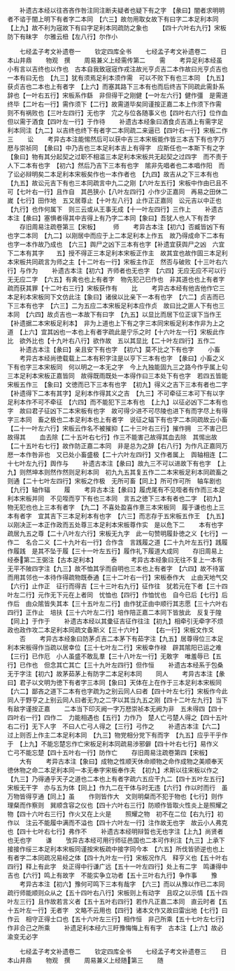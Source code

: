<!-- { "loadSidebar": true } -->
　　补遗古本经以往吝吝作咎注同注断夫疑者也疑下有之字　【彖曰】闇者求明明者不谘于闇上明下有者字二本同　【六三】故勿用取女故下有曰字二本足利本同【上九】故不利为宼故下有曰字足利本同疏防之象也
　　【四十六叶右九行】宋板防下有昧字　尔雅云杻【左八行】尔作小

　　七经孟子考文补遗卷一
　　钦定四库全书
　　七经孟子考文补遗卷二
　　日本山井鼎
　　物观　撰
　　周易兼义上经需传第二
　　需
　　考异足利本经虽小有言以吉终也以作也　古本自我致宼宼作戎注故光亨贞吉二本作故曰光亨贞吉也一本有曰无也　【九三】犹有须焉足利本须作需　可以不败下有也三本同　【九五】获贞吉也二本也上有者字　【上六】而塞其路下三本有也而后终吉下同疏此需卦系辞也【一叶右五行】宋板系作繇　非但得干之刚健【一叶左六行】健作彊　是需道终毕【二叶右一行】需作须下【二行】故需道毕矣同谨按正嘉二本上作须下作需　则不有祸败也【三叶左四行】无也字　宂之与位各随事义也【四叶右六行】位作血　但以需于酒食【四叶左一行】于作待
　　补遗古本经象曰酒食贞吉酒上有需字足利本同注【九二】以吉终也终下有者字二本同疏二来逼已【四叶右一行】宋板二作三
　　讼
　　考异古本注能惕然后可以获中吉三本宋板能作皆三本吉下有也字万厯与崇祯同　【彖曰】中乃吉也三本足利本吉上有得字　应斯任也一本斯下有之字【象曰】物有其分起契之过职不相滥三本足利本宋板共无起契之过四字　而不责于人下二本有也字　【初六】然后乃吉下三本有也字　隂非先唱者也二本唱作阳　而了讼必辩明矣二本足利本宋板矣作也一本作者也　【九四】故吉从之下三本有也　【九五】故讼元吉下有也三本同疏言中九二之刚【六叶左五行】宋板中作由已且不可【七叶右一行】且作自　其邑狭小【八叶左四行】小作少正嘉同　再易之田休二嵗【七行】田作地　五又居尊止【十叶左八行】止作正正嘉同　讼元吉以中正也【九行】也作何属下　则三云或从王事无成【十一叶左四行】三作上
　　补遗古本注【彖曰】塞惧者得其中吉得上有乃字二本同【象曰】吾犹人也人下有吾字
　　存旧周易注疏卷第三【宋板】
　　师
　　考异古本注【初六】否臧皆凶下有也字二本同　【九二】以刚居中而应于上二本足利本上作五　故乃得成命下二本有也字一本作故乃成也　【六三】舆尸之凶下三本有也字【补遗宜获舆尸之凶　六宜下二本有其字　　五】授不得正三本足利本宋板正作主　故其宜也故作固三本足利本宋板共同疏言为师之主【十二叶右一行】宋板主作正　然否与破败【十三叶右六行】与作为
　　补遗古本注【初六】齐师者也无也字　【六四】无应无应不可以行无无应二字　【六五】有禽也也上有者字　物先犯己巳作也　非其道也也上有者字疏而获其罪【十二叶右三行】宋板获作有
　　比
　　考异古本经有他吉他作它三本足利本宋板同下文仿此注【象曰】诸侯以比亲下一本有也字　【六二】贞吉而已下三本有也字　【六三】二为五应二本宋板足利本应作贞　故曰比之匪人下有也三本同　【六四】故贞吉也一本故下有曰字　【九五】以显比而居下位正误下当作王【补遗据二本宋板足利本】　非为上道也上下有之字三本同宋板足利本作非为上之道　【上六】宜其凶也一本也上有者字疏此是宁乐之时【十六叶左一行】宋板此作比　欲外比也【十九叶右八行】欲作故　五以其显比【二十叶左四行】五作二
　　补遗古本注【彖曰】亲且安下有也字　【初六】莫不比之下有也字
　　小畜
　　考异古本经尚徳载载上二本有积字注是以亨下三本有也字　【彖曰】小畜之义下有也字三本宋板同　何以明之一本无之字　今上九独能固九三之路今作乎属上句三本足利本宋板正嘉皆同　故得既雨既处一本得作曰三本处下有也字　若四五皆能宋板五作三　【象曰】文徳而已下三本有也字　【初九】得义之吉下三本有者也二字【补遗得下二本有其字】足利本作得其义之吉　【九三】不可牵征三本可下有以字足利本作不可不牵征　【六四】而不能犯下三本有也　【上九】以征必凶下二本有也字　故曰君子征凶下二本宋板有也字　故可得少进不可尽陵也进下有而字尽上有得字三本同　畜之极也二本足利本也上有者字　说征之辐下有也字二本同疏故云小畜【二十一叶左六行】宋板云作名不被摧抑【二十三叶右三行】摧作拥　三不害己巳故得其
　　血去除【二十五叶右七行】作三不能害己故得其血去除　其惕出故【二十五叶右七行】故作防正嘉二本同　非是总为之辞【右八行】为作凡正嘉同万厯一本作咎非也　又已处小畜盛极【二十六叶左四行】又作者属上　舆轴相连【二十七叶左九行】舆作与
　　补遗古本注【彖曰】故九三不可以进故下有也字　【上九】则然坤本则然作然则足利本同　初九九五其复五作二二本宋板足利本同疏畜之则通【二十七叶左四行】宋板之作极　无所可畜【同上】所可作可所　轴车剧也【九行】轴作辐
　　履
　　考异古本注【彖曰】履虎尾有不见咥者有作而三本足利本宋板并同　不见咥而亨下有也三本同　言五之徳下三本有者也二字　【初九】物无犯也也上三本有者字　【九二】不喜处盈喜作憙三本宋板同　履于谦也也上三本有者字　宜其吉下三本足利本有也字　【六三】而志存于五宋板五作王　【九五】以刚决正一本正作政而五处尊三本足利本宋板尊作实　是以危下二
　　本有也字疏居九五之尊【二十八叶左六行】宋板无九字　此一句赞明履卦徳之义【七行】一作二　名合二义【二十九叶右一行】合作含　言践履之道【二十九叶左五行】践履作履践　是其不坠于履【三十一叶左五行】履作礼下履道大成同
　　存旧周易上经泰第二王弼注【古本足利本】
　　泰
　　考异古本经象曰无往不复上一本有无平不陂四字注【九三】故不恤其孚而自明也三本也上有者字　【六四】故不待富而用其邻也一本待作得疏物既泰通【三十二叶右一行】宋板泰作大　止由天地气交【六行】止作正　征行而得吉【三十三叶右九行】征作往　犹若元在下者【三十四叶左二行】元作无下元在上者同　忧恤也【四行】作恤忧也　自今已后【七行】后作后　由众隂皆失其本【三十五叶左二行】由作犹正由中顺行其志愿【三十六叶右四行】正作止　培扶【三十六叶左二行】培作陪正嘉二本同下皆放此　反复于隍【同上】于作于
　　补遗古本经以其彚征吉征作往注【初九】相牵引无牵字不烦政也政作攻二本足利本同疏文备斯义【三十六叶】
　　【右一行】宋板文作爻
　　否
　　考异古本经象曰防茅贞吉二本茅下有茹字注【九五】居尊得位三本足利本宋板得作当疏以居幸位【三十七叶左二行】宋板幸作禄　辟其隂阳已运之难【三行】已作厄　小人虽盛不敢乱羣【三十八叶左一行】无敢字　唯羞辱已【五行】已作也　但念其亡其亡【三十九叶左四行】但作恒
　　补遗古本经系于包桑无于字注【初六】故茅茹茅上有防字二本足利本同
　　同人
　　考异古本注【彖曰】君子以文明为徳下有者字三本同【象曰】天体在上在作于三本足利本宋板同　【六二】鄙吝之道下二本有也字疏为之别云同人曰者【四十叶左七行】宋板作今此同人于野亨之上别云同人曰者无为之二字以其当九五之刚【四十二叶左九行】当下有敌字谨按正嘉
　　二本当下印灭阙一字万厯崇祯本无阙为非　五未得四【四十四叶右一行】四作二　力能相遇也【五行】力作乃　楚人亡弓楚人得之【四十五叶右二行】无下人字　不曰人亡弓人得之【三行】弓作之
　　补遗古本注【六二】过上则否上作主二本足利本同　【九三】物党相分党下有而字　【九五】应乎干乎作于　【上九】不能忘楚忘作亡宋板足利本同疏易渉邪僻【四十叶右七行】易作义　亡弓不能忘楚【四十五叶右一行】防作亡
　　存旧周易注疏卷第四【宋板】
　　大有
　　考异古本注【象曰】成物之性顺天休命顺物之命作成物之美顺奉天徳休物之命二本足利本同一本无奉字宋板奉作夫　【初九】术斯以往宋板以作之　【九三】乃得通乎天子之道也二本也上有者字疏六五应干九二【四十五叶左五行】宋板无干字　亦与五为体【同上】作九二在干体与时无违【六行】作以时而行　虽万物皆得亨通【同上】虽
　　作则皆作大　文则明粲而不犯于物也【七行】则作理粲而作察则　巽顺含容之仪也【四十六叶右三行】防顺作皆取火性炎上是照耀之物【四十六叶右三行】作火又在上火是
　　照耀之物　初不在二位【右九行】初作以　注云不能履中满而不溢也【四十六叶左一行】注作故无也字　故云小人弗克也【四十七叶右七行】弗作不
　　补遗古本经明辩晢也无也字注【上九】尚贤者也无也字
　　谦
　　攷异古本经可用行师征邑国也二本可作利注【九三】上承下接接作绥三本足利本宋板同谨按宋板疏中接字同今本　【六五】所伐皆骄逆也也上有者字二本同疏况易经之体【四十九叶左一行】宋板况作凡　释亨义也【五十叶右四行】释上有此字　处正得中行谦广远【五十一叶左四行】处上有二字　鸣谦得中吉也【六行】鸣上有故字　不能实争立功者【五十三叶右九行】争作事
　　豫
　　考异古本注【初六】豫何可鸣下三本有哉字　【六三】而以从豫以作已二本同疏行师能顺则众从之【五十四叶右八行】宋板则上有动字　且叹之以示情【五十四叶左三行】且作故若言义者【五十五叶右四行】若作凡正嘉二本同　直云时者【五十五叶左一行】无者字　文略不云用也【四行】诸本文作又故曰雷出地【七行】曰作云　相守正得士口也【五十六叶左三行】相作恒　非己所乘【五十七叶左七行】作非合己之所乘
　　补遗足利本经六三盱豫悔悔上有有字　古本注【上六】故必渝变无必字

　　七经孟子考文补遗卷二
　　钦定四库全书
　　七经孟子考文补遗卷三
　　日本山井鼎
　　物观　撰
　　周易兼义上经随第三
　　随
